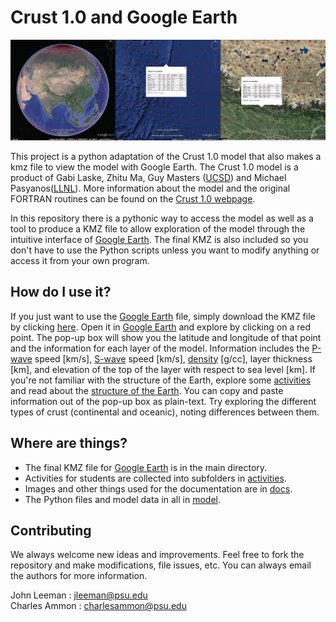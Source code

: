 # Crust 1.0 and Google Earth
![](docs/header_image.png)

This project is a python adaptation of the Crust 1.0 model that also makes a kmz
file to view the model with Google Earth. The Crust 1.0 model is a product of
Gabi Laske, Zhitu Ma, Guy Masters ([UCSD](http://ucsd.edu)) and Michael
Pasyanos([LLNL](https://www.llnl.gov)). More information about the model and the
original FORTRAN routines can be found on the [Crust 1.0
webpage](http://igppweb.ucsd.edu/~gabi/crust1.html).

In this repository there is a pythonic way to access the model as well as a tool
to produce a KMZ file to allow exploration of the model through the intuitive
interface of [Google Earth](https://www.google.com/earth/). The final KMZ is
also included so you don't have to use the Python scripts unless you want to
modify anything or access it from your own program.

## How do I use it?
If you just want to use the [Google Earth](https://www.google.com/earth/) file,
simply download the KMZ file by clicking
<a href="https://github.com/jrleeman/Crust1.0/blob/master/CRUST_1.0.kmz" download>here</a>.
Open it in [Google Earth](https://www.google.com/earth/) and explore by clicking
on a red point. The pop-up box will show you the latitude and longitude of that
point and the information for each layer of the model. Information includes the
[P-wave](https://en.wikipedia.org/wiki/P-wave) speed [km/s],
[S-wave](https://en.wikipedia.org/wiki/S-wave) speed [km/s],
[density](https://en.wikipedia.org/wiki/Density) [g/cc], layer thickness [km],
and elevation of the top of the layer with respect to sea level [km]. If you're
not familiar with the structure of the Earth, explore some
[activities](activities/) and read about the [structure of the
Earth](https://en.wikipedia.org/wiki/Structure_of_the_Earth). You can copy and
paste information out of the pop-up box as plain-text. Try exploring the
different types of crust (continental and oceanic), noting differences between
them.

## Where are things?
* The final KMZ file for [Google Earth](https://www.google.com/earth/) is in the main directory.
* Activities for students are collected into subfolders in [activities](activities/).
* Images and other things used for the documentation are in [docs](docs/).
* The Python files and model data in all in [model](model/).

## Contributing
We always welcome new ideas and improvements. Feel free to fork the repository and make modifications, file issues, etc. You can always email the authors for more information.

John Leeman : jleeman@psu.edu
<br>Charles Ammon : charlesammon@psu.edu
